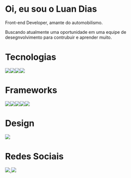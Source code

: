 # Oi, eu sou o Luan Dias

Front-end Developer, amante do automobilismo.

Buscando atualmente uma oportunidade em uma equipe de desegnvolvimento para contrubuir e aprender muito.

# Tecnologias

<img src="https://img.shields.io/badge/HTML5-E34F26?style=for-the-badge&logo=html5&logoColor=white"/><img src="https://img.shields.io/badge/JavaScript-F7DF1E?style=for-the-badge&logo=javascript&logoColor=black" /><img src="https://img.shields.io/badge/MySQL-00000F?style=for-the-badge&logo=mysql&logoColor=white" /><img src="https://img.shields.io/badge/SQLite-07405E?style=for-the-badge&logo=sqlite&logoColor=white" />

# Frameworks

<img src="https://img.shields.io/badge/Node.js-43853D?style=for-the-badge&logo=node-dot-js&logoColor=white" /><img src="https://img.shields.io/badge/npm-CB3837?style=for-the-badge&logo=npm&logoColor=white" /><img src="https://img.shields.io/badge/Yarn-2C8EBB?style=for-the-badge&logo=yarn&logoColor=white" /><img src="https://img.shields.io/badge/Bootstrap-563D7C?style=for-the-badge&logo=bootstrap&logoColor=white" /><img src="https://img.shields.io/badge/Git-F05032?style=for-the-badge&logo=git&logoColor=white" />

# Design

<img src="https://img.shields.io/badge/Figma-F24E1E?style=for-the-badge&logo=figma&logoColor=white" />

# Redes Sociais

[ <img src="https://img.shields.io/badge/LinkedIn-0077B5?style=for-the-badge&logo=linkedin&logo" /> ](https://www.linkedin.com/in/luan-dias-3814581a3/)
[ <img src="https://img.shields.io/badge/Codepen-000000?style=for-the-badge&logo=codepen&logoColor=white" />](https://codepen.io/LuanD)